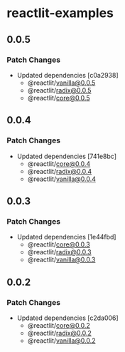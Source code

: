# reactlit-examples

## 0.0.5

### Patch Changes

- Updated dependencies [c0a2938]
  - @reactlit/vanilla@0.0.5
  - @reactlit/radix@0.0.5
  - @reactlit/core@0.0.5

## 0.0.4

### Patch Changes

- Updated dependencies [741e8bc]
  - @reactlit/core@0.0.4
  - @reactlit/radix@0.0.4
  - @reactlit/vanilla@0.0.4

## 0.0.3

### Patch Changes

- Updated dependencies [1e44fbd]
  - @reactlit/core@0.0.3
  - @reactlit/radix@0.0.3
  - @reactlit/vanilla@0.0.3

## 0.0.2

### Patch Changes

- Updated dependencies [c2da006]
  - @reactlit/core@0.0.2
  - @reactlit/radix@0.0.2
  - @reactlit/vanilla@0.0.2
